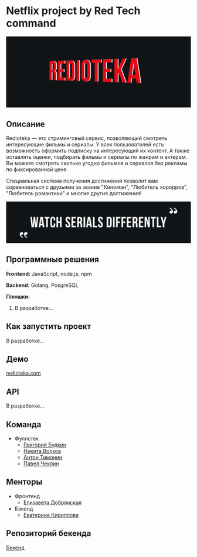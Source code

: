 # Netflix project by Red Tech command

<p align="center">
  <img class = "wordz" src = "img/TitlePicture.png" >
</p>


## Описание

Redioteka — это стриминговый сервис, позволяющий смотреть интересующие фильмы и сериалы. У всех пользователей есть возможность оформить подписку на интересующий их контент. А также оставлять оценки, подбирать фильмы и сериалы по жанрам и актерам. Вы можете смотреть сколько угодно фильмов и сериалов без рекламы по фиксированной цене.

Специальная система получения достижений позволит вам соревноваться с друзьями за звание "Киноман", "Любитель хорорров", "Любитель романтики" и многие другие достижения!

<p align="center">
  <img class = "wordz" src = "img/QuotePicture.png" >
</p>

## Программные решения

**Frontend:** JavaScript, node.js, npm

**Backend:** Golang, PosgreSQL

**Плюшки:** 

<ol> 
  <li>В разработке...</li>
</ol>

## Как запустить проект

В разработке...

## Демо

[redioteka.com](https://redioteka.com)

## API

В разработке...

## Команда 
- Фуллстек
    - [Григорий Будкин](https://github.com/GregoryBS)
    - [Никита Волков](https://github.com/VolkovNik)
    - [Антон Тимонин](https://github.com/timoninas)
    - [Павел Чеклин](https://github.com/paulnopaul)

## Менторы
- Фронтенд
    - [Елизавета Добрянская](https://github.com/Betchika99)
- Бэкенд
    - [Екатерина Кириллова](https://github.com/K1ola)

## Репозиторий бекенда

[Бекенд](https://github.com/go-park-mail-ru/2021_1_RedTech)

